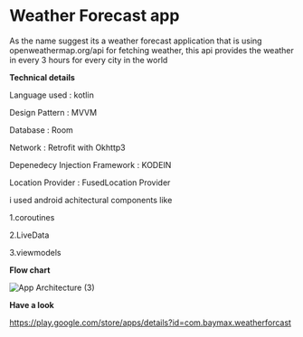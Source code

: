 # Weather Forecast app

As the name suggest its a weather forecast application that is using openweathermap.org/api for fetching weather, this api provides the weather in every 3 hours for every city in the world

**Technical details**


Language used : kotlin

Design Pattern : MVVM

Database : Room

Network : Retrofit with Okhttp3 

Depenedecy Injection Framework : KODEIN

Location Provider : FusedLocation Provider


i used android achitectural components like

1.coroutines

2.LiveData

3.viewmodels

**Flow chart**

![App Architecture (3)](https://user-images.githubusercontent.com/24757345/84696274-e19fe200-af69-11ea-91dd-f0d81238be11.png)

**Have a look**

https://play.google.com/store/apps/details?id=com.baymax.weatherforcast

